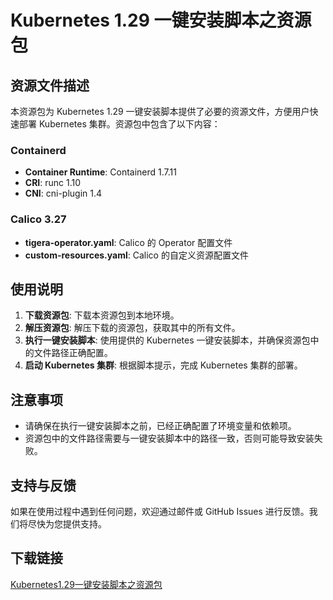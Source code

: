 # Kubernetes 1.29 一键安装脚本之资源包

## 资源文件描述

本资源包为 Kubernetes 1.29 一键安装脚本提供了必要的资源文件，方便用户快速部署 Kubernetes 集群。资源包中包含了以下内容：

### Containerd
- **Container Runtime**: Containerd 1.7.11
- **CRI**: runc 1.10
- **CNI**: cni-plugin 1.4

### Calico 3.27
- **tigera-operator.yaml**: Calico 的 Operator 配置文件
- **custom-resources.yaml**: Calico 的自定义资源配置文件

## 使用说明

1. **下载资源包**: 下载本资源包到本地环境。
2. **解压资源包**: 解压下载的资源包，获取其中的所有文件。
3. **执行一键安装脚本**: 使用提供的 Kubernetes 一键安装脚本，并确保资源包中的文件路径正确配置。
4. **启动 Kubernetes 集群**: 根据脚本提示，完成 Kubernetes 集群的部署。

## 注意事项

- 请确保在执行一键安装脚本之前，已经正确配置了环境变量和依赖项。
- 资源包中的文件路径需要与一键安装脚本中的路径一致，否则可能导致安装失败。

## 支持与反馈

如果在使用过程中遇到任何问题，欢迎通过邮件或 GitHub Issues 进行反馈。我们将尽快为您提供支持。

## 下载链接

[Kubernetes1.29一键安装脚本之资源包](https://pan.quark.cn/s/8df188fa0156)